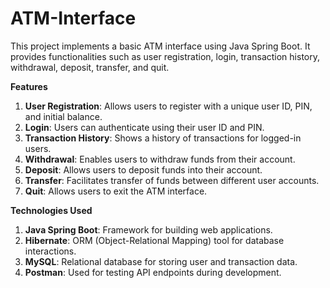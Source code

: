 # ATM-Interface

This project implements a basic ATM interface using Java Spring Boot. It provides functionalities such as user registration, login, transaction history, withdrawal, deposit, transfer, and quit.

**Features**
1. **User Registration**: Allows users to register with a unique user ID, PIN, and initial balance.
2. **Login**: Users can authenticate using their user ID and PIN.
3. **Transaction History**: Shows a history of transactions for logged-in users.
4. **Withdrawal**: Enables users to withdraw funds from their account.
5. **Deposit**: Allows users to deposit funds into their account.
6. **Transfer**: Facilitates transfer of funds between different user accounts.
7. **Quit**: Allows users to exit the ATM interface.

**Technologies Used**
1. **Java Spring Boot**: Framework for building web applications.
2. **Hibernate**: ORM (Object-Relational Mapping) tool for database interactions.
3. **MySQL**: Relational database for storing user and transaction data.
4. **Postman**: Used for testing API endpoints during development.

